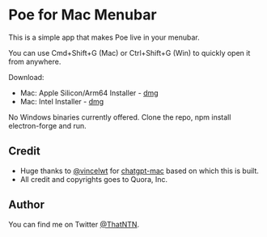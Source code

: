 # Poe for Mac Menubar

This is a simple app that makes Poe live in your menubar.

You can use Cmd+Shift+G (Mac) or Ctrl+Shift+G (Win) to quickly open it from anywhere.

Download:

- Mac:  Apple Silicon/Arm64 Installer - [dmg]()
- Mac: Intel Installer - [dmg]()

No Windows binaries currently offered. Clone the repo, npm install electron-forge and run.

<p align="center">
<!--   <img src="./images/screenshot.png" width="500"> -->
</p>

## Credit
- Huge thanks to [@vincelwt](https://github.com/vincelwt) for [chatgpt-mac](https://github.com/vincelwt/chatgpt-mac) based on which this is built.
- All credit and copyrights goes to Quora, Inc.

## Author

You can find me on Twitter [@ThatNTN](https://twitter.com/ThatNTN).
